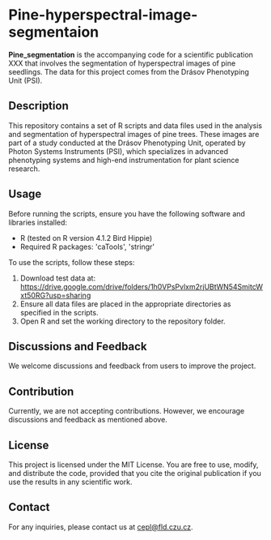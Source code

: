 # Pine-hyperspectral-image-segmentaion 

**Pine_segmentation** is the accompanying code for a scientific publication XXX that involves the segmentation of hyperspectral images of pine seedlings. The data for this project comes from the Drásov Phenotyping Unit (PSI).

## Description

This repository contains a set of R scripts and data files used in the analysis and segmentation of hyperspectral images of pine trees. These images are part of a study conducted at the Drásov Phenotyping Unit, operated by Photon Systems Instruments (PSI), which specializes in advanced phenotyping systems and high-end instrumentation for plant science research.


## Usage
Before running the scripts, ensure you have the following software and libraries installed:

- R (tested on R version 4.1.2 Bird Hippie)
- Required R packages: 'caTools', 'stringr'

To use the scripts, follow these steps:

1. Download test data at: https://drive.google.com/drive/folders/1h0VPsPvlxm2rjUBtWN54SmitcWxt50RG?usp=sharing
2. Ensure all data files are placed in the appropriate directories as specified in the scripts.
3. Open R and set the working directory to the repository folder.

## Discussions and Feedback

We welcome discussions and feedback from users to improve the project. 

## Contribution

Currently, we are not accepting contributions. However, we encourage discussions and feedback as mentioned above.

## License

This project is licensed under the MIT License. You are free to use, modify, and distribute the code, provided that you cite the original publication if you use the results in any scientific work.

## Contact

For any inquiries, please contact us at cepl@fld.czu.cz.
